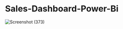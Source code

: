 # Sales-Dashboard-Power-Bi
![Screenshot (373)](https://github.com/user-attachments/assets/cefa2138-37ce-476c-acb7-4257665273b5)

